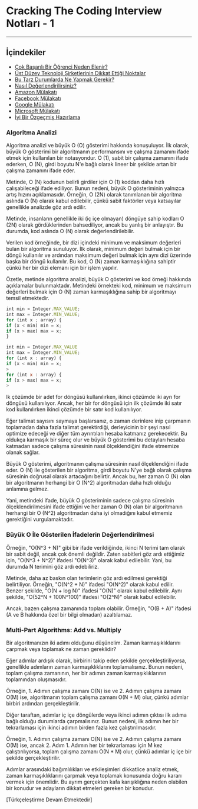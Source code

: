 # Cracking The Coding Interview Notları - 1
--------------------------------------------------
## İçindekiler
* [Çok Başarılı Bir Öğrenci Neden Elenir?](#cok-basarili-bir-ogrenci-neden-elenir)
* [Üst Düzey Teknoloji Şirketlerinin Dikkat Ettiği Noktalar](#ust-duzey-teknoloji-sirketlerinin-dikkat-ettigi-noktalar)
* [Bu Tarz Durumlarda Ne Yapmak Gerekir?](#bu-tarz-durumlarda-ne-yapmak-gerekir)
* [Nasıl Değerlendirilirsiniz?](#nasıl-değerlendirilirsiniz)
* [Amazon Mülakatı](#amazon-mulakati)
* [Facebook Mülakatı](#facebook-mulakati)
* [Google Mülakatı](#google-mulakati)
* [Microsoft Mülakatı](#microsoft-mulakati)
* [İyi Bir Özgeçmiş Hazırlama](#iyi-bir-cv-hazirlama)


### Algoritma Analizi

Algoritma analizi ve büyük O (O) gösterimi hakkında konuşuluyor. İlk olarak, büyük O gösterimi bir algoritmanın performansını ve çalışma zamanını ifade etmek için kullanılan bir notasyondur. O (1), sabit bir çalışma zamanını ifade ederken, O (N), girdi boyutu N'e bağlı olarak lineer bir şekilde artan bir çalışma zamanını ifade eder.

Metinde, O (N) kodunun belirli girdiler için O (1) koddan daha hızlı çalışabileceği ifade ediliyor. Bunun nedeni, büyük O gösteriminin yalnızca artış hızını açıklamasıdır. Örneğin, O (2N) olarak tanımlanan bir algoritma aslında O (N) olarak kabul edilebilir, çünkü sabit faktörler veya katsayılar genellikle analizde göz ardı edilir.

Metinde, insanların genellikle iki (iç içe olmayan) döngüye sahip kodları O (2N) olarak gördüklerinden bahsediliyor, ancak bu yanlış bir anlayıştır. Bu durumda, kod aslında O (N) olarak değerlendirilebilir.

Verilen kod örneğinde, bir dizi içindeki minimum ve maksimum değerleri bulan bir algoritma sunuluyor. İlk olarak, minimum değeri bulmak için bir döngü kullanılır ve ardından maksimum değeri bulmak için aynı dizi üzerinde başka bir döngü kullanılır. Bu kod, O (N) zaman karmaşıklığına sahiptir çünkü her bir dizi elemanı için bir işlem yapılır.

Özetle, metinde algoritma analizi, büyük O gösterimi ve kod örneği hakkında açıklamalar bulunmaktadır. Metindeki örnekteki kod, minimum ve maksimum değerleri bulmak için O (N) zaman karmaşıklığına sahip bir algoritmayı temsil etmektedir.


```javascript Code1
int min » Integer.MAX_VALUE; 
int max = Integer.MIN_VALUE;
for (int x ; array) { 
if (x < min) min = x;
if (x > max) max = x; 
} 
```

```javascript Code2
int min = Integer.MAX_VALUE
int max = Integer.MIN_VALUE;
for (int x : array) { 
if (x < min) min = x; 
>
for (int x : array) { 
if (x > max) max = x; 
>
```

lk çözümde bir adet for döngüsü kullanılırken, ikinci çözümde iki ayrı for döngüsü kullanılıyor. Ancak, her bir for döngüsü için ilk çözümde iki satır kod kullanılırken ikinci çözümde bir satır kod kullanılıyor.

Eğer talimat sayısını saymaya başlarsanız, o zaman derinlere inip çarpmanın toplamadan daha fazla talimat gerektirdiği, derleyicinin bir şeyi nasıl optimize edeceği ve diğer tüm ayrıntıları hesaba katmanız gerekecektir. Bu oldukça karmaşık bir süreç olur ve büyük O gösterimi bu detayları hesaba katmadan sadece çalışma süresinin nasıl ölçeklendiğini ifade etmemize olanak sağlar.

Büyük O gösterimi, algoritmanın çalışma süresinin nasıl ölçeklendiğini ifade eder. O (N) ile gösterilen bir algoritma, girdi boyutu N'ye bağlı olarak çalışma süresinin doğrusal olarak artacağını belirtir. Ancak bu, her zaman O (N) olan bir algoritmanın herhangi bir O (N^2) algoritmadan daha hızlı olduğu anlamına gelmez.

Yani, metindeki ifade, büyük O gösteriminin sadece çalışma süresinin ölçeklendirilmesini ifade ettiğini ve her zaman O (N) olan bir algoritmanın herhangi bir O (N^2) algoritmadan daha iyi olmadığını kabul etmemiz gerektiğini vurgulamaktadır.

### Büyük O İle Gösterilen İfadelerin Değerlendirilmesi

Örneğin, "O(N^3 + N)" gibi bir ifade verildiğinde, ikinci N terimi tam olarak bir sabit değil, ancak çok önemli değildir. Zaten sabitleri göz ardı ettiğimiz için, "O(N^3 + N^2)" ifadesi "O(N^3)" olarak kabul edilebilir. Yani, bu durumda N terimini göz ardı edebiliriz.

Metinde, daha az baskın olan terimlerin göz ardı edilmesi gerektiği belirtiliyor. Örneğin, "O(N^2 + N)" ifadesi "O(N^2)" olarak kabul edilir. Benzer şekilde, "O(N + log N)" ifadesi "O(N)" olarak kabul edilebilir. Aynı şekilde, "O(52^N + 100N^100)" ifadesi "O(2^N)" olarak kabul edilebilir.

Ancak, bazen çalışma zamanında toplam olabilir. Örneğin, "O(B + A)" ifadesi (A ve B hakkında özel bir bilgi olmadan) azaltılamaz.


### Multi-Part Algorithms: Add vs. Multiply

Bir algoritmanızın iki adımı olduğunu düşünelim. Zaman karmaşıklıklarını çarpmak veya toplamak ne zaman gereklidir?

Eğer adımlar ardışık olarak, birbirini takip eden şekilde gerçekleştiriliyorsa, genellikle adımların zaman karmaşıklıklarını toplamalısınız. Bunun nedeni, toplam çalışma zamanının, her bir adımın zaman karmaşıklıklarının toplamından oluşmasıdır.

Örneğin, 1. Adımın çalışma zamanı O(N) ise ve 2. Adımın çalışma zamanı O(M) ise, algoritmanın toplam çalışma zamanı O(N + M) olur, çünkü adımlar birbiri ardından gerçekleştirilir.

Diğer taraftan, adımlar iç içe döngülerde veya ikinci adımın çıktısı ilk adıma bağlı olduğu durumlarda çarpmalısınız. Bunun nedeni, ilk adımın her bir tekrarlaması için ikinci adımın birden fazla kez çalıştırılmasıdır.

Örneğin, 1. Adımın çalışma zamanı O(N) ise ve 2. Adımın çalışma zamanı O(M) ise, ancak 2. Adım 1. Adımın her bir tekrarlaması için M kez çalıştırılıyorsa, toplam çalışma zamanı O(N * M) olur, çünkü adımlar iç içe bir şekilde gerçekleştirilir.

Adımlar arasındaki bağımlılıkları ve etkileşimleri dikkatlice analiz etmek, zaman karmaşıklıklarını çarpmak veya toplamak konusunda doğru kararı vermek için önemlidir. Bu ayrım gerçekten kafa karışıklığına neden olabilen bir konudur ve adayların dikkat etmeleri gereken bir konudur.


[Türkçeleştirme Devam Etmektedir]
